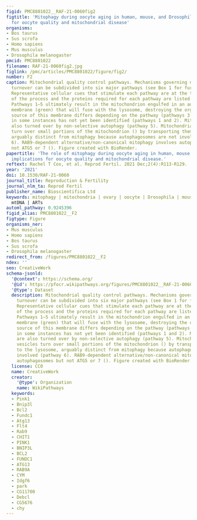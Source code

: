 ```yaml
---
figid: PMC8801022__RAF-21-0060fig2
figtitle: 'Mitophagy during oocyte aging in human, mouse, and Drosophila: implications
  for oocyte quality and mitochondrial disease'
organisms:
- Bos taurus
- Sus scrofa
- Homo sapiens
- Mus musculus
- Drosophila melanogaster
pmcid: PMC8801022
filename: RAF-21-0060fig2.jpg
figlink: /pmc/articles/PMC8801022/figure/fig2/
number: F2
caption: Mitochondrial quality control pathways. Mechanisms governing mitochondrial
  turnover can be subdivided into six major pathways (see Box 1 for further detail).
  Representative cellular cues that stimulate each pathway are at the top and examples
  of the process and the proteins required for each pathway are listed at the bottom.
  Pathways 1–5 ultimately result in the mitochondrion engulfed in an autophagosome
  membrane (green) that will fuse with the lysosome, destroying the organelle. The
  source of this membrane differs depending on the pathway (pathways 3 and 4) and
  in some instances has not yet been identified (pathways 1 and 2). Mitochondria are
  also turned over by non-selective autophagy (pathway 5). Mitochondrial derived vesicles
  turn over small portions of the mitochondrion () by transporting them to the lysosome,
  arguably distinct from mitophagy because autophagosomes are not involved (pathway
  6). RAB9-dependent alternative/non-canonical mitophagy involves autophagosomes but
  not ATG5 or 7 (). Figure created with BioRender.
papertitle: 'The role of mitophagy during oocyte aging in human, mouse, and Drosophila:
  implications for oocyte quality and mitochondrial disease.'
reftext: Rachel T Cox, et al. Reprod Fertil. 2021 Dec;2(4):R113-R129.
year: '2021'
doi: 10.1530/RAF-21-0060
journal_title: Reproduction & Fertility
journal_nlm_ta: Reprod Fertil
publisher_name: Bioscientifica Ltd
keywords: mitophagy | mitochondria | ovary | oocyte | Drosophila | mouse | human |
  mtDNA | ARTs
automl_pathway: 0.9245396
figid_alias: PMC8801022__F2
figtype: Figure
organisms_ner:
- Mus musculus
- Homo sapiens
- Bos taurus
- Sus scrofa
- Drosophila melanogaster
redirect_from: /figures/PMC8801022__F2
ndex: ''
seo: CreativeWork
schema-jsonld:
  '@context': https://schema.org/
  '@id': https://pfocr.wikipathways.org/figures/PMC8801022__RAF-21-0060fig2.html
  '@type': Dataset
  description: Mitochondrial quality control pathways. Mechanisms governing mitochondrial
    turnover can be subdivided into six major pathways (see Box 1 for further detail).
    Representative cellular cues that stimulate each pathway are at the top and examples
    of the process and the proteins required for each pathway are listed at the bottom.
    Pathways 1–5 ultimately result in the mitochondrion engulfed in an autophagosome
    membrane (green) that will fuse with the lysosome, destroying the organelle. The
    source of this membrane differs depending on the pathway (pathways 3 and 4) and
    in some instances has not yet been identified (pathways 1 and 2). Mitochondria
    are also turned over by non-selective autophagy (pathway 5). Mitochondrial derived
    vesicles turn over small portions of the mitochondrion () by transporting them
    to the lysosome, arguably distinct from mitophagy because autophagosomes are not
    involved (pathway 6). RAB9-dependent alternative/non-canonical mitophagy involves
    autophagosomes but not ATG5 or 7 (). Figure created with BioRender.
  license: CC0
  name: CreativeWork
  creator:
    '@type': Organization
    name: WikiPathways
  keywords:
  - Pink1
  - Bnip3l
  - Bcl2
  - Fundc1
  - Atg13
  - Flt4
  - Rab9
  - CHIT1
  - PINK1
  - BNIP3L
  - BCL2
  - FUNDC1
  - ATG13
  - RAB9A
  - CYM
  - Idgf6
  - park
  - CG11700
  - Debcl
  - CG5676
  - chy
---
```

